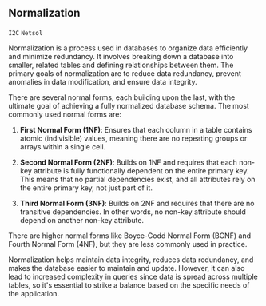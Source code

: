 ## Normalization
`I2C` `Netsol`

Normalization is a process used in databases to organize data efficiently and minimize redundancy. It involves breaking down a database into smaller, related tables and defining relationships between them. The primary goals of normalization are to reduce data redundancy, prevent anomalies in data modification, and ensure data integrity.

There are several normal forms, each building upon the last, with the ultimate goal of achieving a fully normalized database schema. The most commonly used normal forms are:

1. **First Normal Form (1NF)**: Ensures that each column in a table contains atomic (indivisible) values, meaning there are no repeating groups or arrays within a single cell.

2. **Second Normal Form (2NF)**: Builds on 1NF and requires that each non-key attribute is fully functionally dependent on the entire primary key. This means that no partial dependencies exist, and all attributes rely on the entire primary key, not just part of it.

3. **Third Normal Form (3NF)**: Builds on 2NF and requires that there are no transitive dependencies. In other words, no non-key attribute should depend on another non-key attribute.

There are higher normal forms like Boyce-Codd Normal Form (BCNF) and Fourth Normal Form (4NF), but they are less commonly used in practice.

Normalization helps maintain data integrity, reduces data redundancy, and makes the database easier to maintain and update. However, it can also lead to increased complexity in queries since data is spread across multiple tables, so it's essential to strike a balance based on the specific needs of the application.
